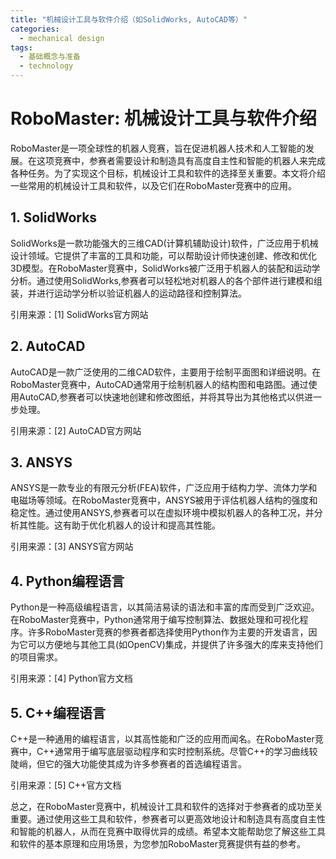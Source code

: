```yaml
---  
title: "机械设计工具与软件介绍（如SolidWorks, AutoCAD等）"  
categories:  
  - mechanical design  
tags: 
  - 基础概念与准备 
  - technology  
---  
```


# RoboMaster: 机械设计工具与软件介绍

RoboMaster是一项全球性的机器人竞赛，旨在促进机器人技术和人工智能的发展。在这项竞赛中，参赛者需要设计和制造具有高度自主性和智能的机器人来完成各种任务。为了实现这个目标，机械设计工具和软件的选择至关重要。本文将介绍一些常用的机械设计工具和软件，以及它们在RoboMaster竞赛中的应用。

## 1. SolidWorks
SolidWorks是一款功能强大的三维CAD(计算机辅助设计)软件，广泛应用于机械设计领域。它提供了丰富的工具和功能，可以帮助设计师快速创建、修改和优化3D模型。在RoboMaster竞赛中，SolidWorks被广泛用于机器人的装配和运动学分析。通过使用SolidWorks,参赛者可以轻松地对机器人的各个部件进行建模和组装，并进行运动学分析以验证机器人的运动路径和控制算法。

引用来源：[1] SolidWorks官方网站

## 2. AutoCAD
AutoCAD是一款广泛使用的二维CAD软件，主要用于绘制平面图和详细说明。在RoboMaster竞赛中，AutoCAD通常用于绘制机器人的结构图和电路图。通过使用AutoCAD,参赛者可以快速地创建和修改图纸，并将其导出为其他格式以供进一步处理。

引用来源：[2] AutoCAD官方网站

## 3. ANSYS
ANSYS是一款专业的有限元分析(FEA)软件，广泛应用于结构力学、流体力学和电磁场等领域。在RoboMaster竞赛中，ANSYS被用于评估机器人结构的强度和稳定性。通过使用ANSYS,参赛者可以在虚拟环境中模拟机器人的各种工况，并分析其性能。这有助于优化机器人的设计和提高其性能。

引用来源：[3] ANSYS官方网站

## 4. Python编程语言
Python是一种高级编程语言，以其简洁易读的语法和丰富的库而受到广泛欢迎。在RoboMaster竞赛中，Python通常用于编写控制算法、数据处理和可视化程序。许多RoboMaster竞赛的参赛者都选择使用Python作为主要的开发语言，因为它可以方便地与其他工具(如OpenCV)集成，并提供了许多强大的库来支持他们的项目需求。

引用来源：[4] Python官方文档

## 5. C++编程语言
C++是一种通用的编程语言，以其高性能和广泛的应用而闻名。在RoboMaster竞赛中，C++通常用于编写底层驱动程序和实时控制系统。尽管C++的学习曲线较陡峭，但它的强大功能使其成为许多参赛者的首选编程语言。

引用来源：[5] C++官方文档

总之，在RoboMaster竞赛中，机械设计工具和软件的选择对于参赛者的成功至关重要。通过使用这些工具和软件，参赛者可以更高效地设计和制造具有高度自主性和智能的机器人，从而在竞赛中取得优异的成绩。希望本文能帮助您了解这些工具和软件的基本原理和应用场景，为您参加RoboMaster竞赛提供有益的参考。 
